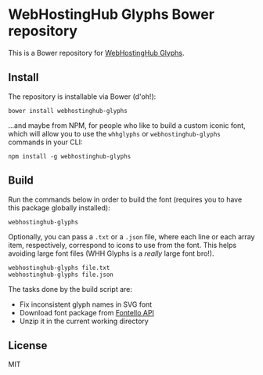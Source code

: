 # WebHostingHub Glyphs Bower repository
This is a Bower repository for [WebHostingHub Glyphs](http://webhostinghub.com/glyphs).

## Install
The repository is installable via Bower (d'oh!):

```shell
bower install webhostinghub-glyphs
```

...and maybe from NPM, for people who like to build a custom iconic font, which will allow you to use
the `whhglyphs` or `webhostinghub-glyphs` commands in your CLI:

```shell
npm install -g webhostinghub-glyphs
```

## Build
Run the commands below in order to build the font (requires you to have this package globally installed):

```shell
webhostinghub-glyphs
```

Optionally, you can pass a `.txt` or a `.json` file, where each line or each array item, respectively, correspond to icons to use from the font.
This helps avoiding large font files (WHH Glyphs is a _really_ large font bro!).

```shell
webhostinghub-glyphs file.txt
webhostinghub-glyphs file.json
```

The tasks done by the build script are:

* Fix inconsistent glyph names in SVG font
* Download font package from [Fontello API](http://fontello.com/)
* Unzip it in the current working directory

## License
MIT